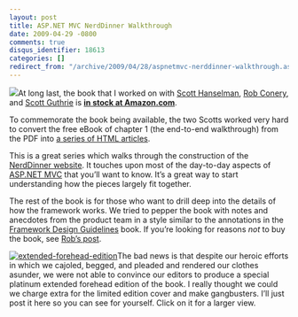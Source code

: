 ```yaml
---
layout: post
title: ASP.NET MVC NerdDinner Walkthrough
date: 2009-04-29 -0800
comments: true
disqus_identifier: 18613
categories: []
redirect_from: "/archive/2009/04/28/aspnetmvc-nerddinner-walkthrough.aspx/"
---
```


[![](http://weblogs.asp.net/blogs/scottgu/bookcover1_6CAECF94.png)](http://www.amazon.com/gp/product/0470384611?ie=UTF8&tag=scoblo04-20&linkCode=xm2&camp=1789&creativeASIN=0470384611)At
long last, the book that I worked on with [Scott
Hanselman](http://hanselman.com/ "Scott Hanselman's Blog"), [Rob
Conery](http://blog.wekeroad.com/ "Rob Conery's Blog"), and [Scott
Guthrie](http://weblogs.asp.net/scottgu "Scott Guthrie's Blog") is **[in
stock at
Amazon.com](http://www.amazon.com/gp/product/0470384611?ie=UTF8&tag=scoblo04-20&linkCode=xm2&camp=1789&creativeASIN=0470384611 "Book at Amazon")**.

To commemorate the book being available, the two Scotts worked very hard
to convert the free eBook of chapter 1 (the end-to-end walkthrough) from
the PDF into [a series of HTML
articles](http://weblogs.asp.net/scottgu/archive/2009/04/28/free-asp-net-mvc-nerddinner-tutorial-now-in-html.aspx "NerdDinner Tutorial").

This is a great series which walks through the construction of the
[NerdDinner website](http://nerddinner.com/). It touches upon most of
the day-to-day aspects of [ASP.NET
MVC](http://asp.net/mvc "ASP.NET MVC Website") that you’ll want to know.
It’s a great way to start understanding how the pieces largely fit
together.

The rest of the book is for those who want to drill deep into the
details of how the framework works. We tried to pepper the book with
notes and anecdotes from the product team in a style similar to the
annotations in the [Framework Design
Guidelines](http://www.amazon.com/gp/product/0321545613?ie=UTF8&tag=youvebeenhaac-20&linkCode=as2&camp=1789&creative=390957&creativeASIN=0321545613 "Framework Design Guidelines on Amazon.com")
book. If you’re looking for reasons *not* to buy the book, see [Rob’s
post](http://blog.wekeroad.com/blog/in-which-we-discuss-writing-a-book-on-mvc/ "Writing a book on MVC").

[![extended-forehead-edition](http://haacked.com/images/haacked_com/WindowsLiveWriter/ProfessionalASP.NETMVC_7E9F/extended-forehead-edition_thumb.jpg "extended-forehead-edition")](http://haacked.com/images/haacked_com/WindowsLiveWriter/ProfessionalASP.NETMVC_7E9F/extended-forehead-edition_2.jpg)The
bad news is that despite our heroic efforts in which we cajoled, begged,
and pleaded and rendered our clothes asunder, we were not able to
convince our editors to produce a special platinum extended forehead
edition of the book. I really thought we could we charge extra for the
limited edition cover and make gangbusters. I’ll just post it here so
you can see for yourself. Click on it for a larger view.

